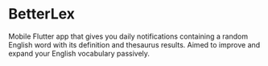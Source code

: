# BetterLex
Mobile Flutter app that gives you daily notifications containing a random English word with its definition and thesaurus results. Aimed to improve and expand your English vocabulary passively.
